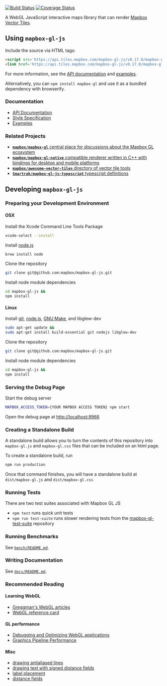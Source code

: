 [![Build Status](https://circleci.com/gh/mapbox/mapbox-gl-js.svg?style=svg)](https://circleci.com/gh/mapbox/mapbox-gl-js) [![Coverage Status](https://coveralls.io/repos/github/mapbox/mapbox-gl-js/badge.svg?branch=master)](https://coveralls.io/github/mapbox/mapbox-gl-js?branch=master)

A WebGL JavaScript interactive maps library that can render [Mapbox Vector Tiles](https://www.mapbox.com/blog/vector-tiles/).

## Using `mapbox-gl-js`

Include the source via HTML tags:

```html
<script src='https://api.tiles.mapbox.com/mapbox-gl-js/v0.17.0/mapbox-gl.js'></script>
<link href='https://api.tiles.mapbox.com/mapbox-gl-js/v0.17.0/mapbox-gl.css' rel='stylesheet' />
```

For more information, see the [API documentation]() and [examples]().

Alternatively, you can `npm install mapbox-gl` and use it as a bundled dependency with browserify.

### Documentation

 - [API Documentation](https://www.mapbox.com/mapbox-gl-js/api)
 - [Style Specification](https://www.mapbox.com/mapbox-gl-style-spec)
 - [Examples](https://www.mapbox.com/mapbox-gl-js/examples/)

### Related Projects

 - [**`mapbox/mapbox-gl`** central place for discussions about the Mapbox GL ecosystem](https://github.com/mapbox/mapbox-gl)
 - [**`mapbox/mapbox-gl-native`** compatible renderer written in C++ with bindings for desktop and mobile platforms](https://www.mapbox.com/mapbox-gl-native)
 - [**`mapbox/awesome-vector-tiles`** directory of vector tile tools](https://github.com/mapbox/awesome-vector-tiles)
 - [**`Smartrak/mapbox-gl-js-typescript`** typescript definitions](https://github.com/Smartrak/mapbox-gl-js-typescript)

## Developing `mapbox-gl-js`

### Preparing your Development Environment

#### OSX

Install the Xcode Command Line Tools Package
```bash
xcode-select --install
```

Install [node.js](https://nodejs.org/)
```bash
brew install node
```

Clone the repository
```bash
git clone git@github.com:mapbox/mapbox-gl-js.git
```

Install node module dependencies
```bash
cd mapbox-gl-js &&
npm install
```

#### Linux

Install [git](https://git-scm.com/), [node.js](https://nodejs.org/), [GNU Make](http://www.gnu.org/software/make/), and libglew-dev
```bash
sudo apt-get update &&
sudo apt-get install build-essential git nodejs libglew-dev
```

Clone the repository
```bash
git clone git@github.com:mapbox/mapbox-gl-js.git
```

Install node module dependencies
```bash
cd mapbox-gl-js &&
npm install
```

### Serving the Debug Page

Start the debug server

```bash
MAPBOX_ACCESS_TOKEN={YOUR MAPBOX ACCESS TOKEN} npm start
```

Open the debug page at [http://localhost:9966](http://localhost:9966)

### Creating a Standalone Build

A standalone build allows you to turn the contents of this repository into `mapbox-gl.js` and `mapbox-gl.css` files that can be included on an html page.

To create a standalone build, run
```bash
npm run production
```

Once that command finishes, you will have a standalone build at `dist/mapbox-gl.js` and `dist/mapbox-gl.css`

### Running Tests

There are two test suites associated with Mapbox GL JS

 - `npm test` runs quick unit tests
 - `npm run test-suite` runs slower rendering tests from the [mapbox-gl-test-suite](https://github.com/mapbox/mapbox-gl-test-suite) repository

### Running Benchmarks

See [`bench/README.md`](https://github.com/mapbox/mapbox-gl-js/blob/master/bench/README.md).

### Writing Documentation

See [`docs/README.md`](https://github.com/mapbox/mapbox-gl-js/blob/master/docs/README.md).

### Recommended Reading

#### Learning WebGL

- [Greggman's WebGL articles](http://webglfundamentals.org/)
- [WebGL reference card](http://www.khronos.org/files/webgl/webgl-reference-card-1_0.pdf)

#### GL performance

- [Debugging and Optimizing WebGL applications](https://docs.google.com/presentation/d/12AGAUmElB0oOBgbEEBfhABkIMCL3CUX7kdAPLuwZ964)
- [Graphics Pipeline Performance](http://http.developer.nvidia.com/GPUGems/gpugems_ch28.html)

#### Misc

- [drawing antialiased lines](https://www.mapbox.com/blog/drawing-antialiased-lines/)
- [drawing text with signed distance fields](https://www.mapbox.com/blog/text-signed-distance-fields/)
- [label placement](https://www.mapbox.com/blog/placing-labels/)
- [distance fields](http://bytewrangler.blogspot.com/2011/10/signed-distance-fields.html)
